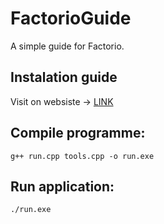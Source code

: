 # FactorioGuide
A simple guide for Factorio.


## Instalation guide

Visit on websiste -> [LINK](https://code.visualstudio.com/docs/cpp/config-mingw)

## Compile programme:

```
g++ run.cpp tools.cpp -o run.exe
```

## Run application:

```
./run.exe
```




